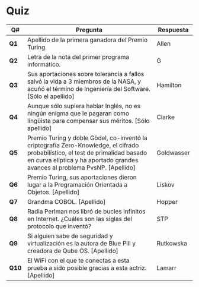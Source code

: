 # Quiz

Q#| Pregunta | Respuesta
--- | --- | ---
**Q1**|Apellido de la primera ganadora del Premio Turing. |Allen
**Q2**|Letra de la nota del primer programa informático. |G
**Q3**|Sus aportaciones sobre tolerancia a fallos salvó la vida a 3 miembros de la NASA, y acuñó el término de Ingeniería del Software. [Sólo el apellido] |Hamilton
**Q4**|Aunque sólo supiera hablar Inglés, no es ningún enigma que le pagaran como lingüista para compensar sus méritos. [Sólo apellido]|Clarke
**Q5**|Premio Turing y doble Gödel, co-inventó la criptografía Zero-Knowledge, el cifrado probabilístico, el test de primalidad basado en curva elíptica y ha aportado grandes avances al problema PvsNP. [Apellido]|Goldwasser
**Q6**|Premio Turing, sus aportaciones dieron lugar a la Programación Orientada a Objetos. [Apellido]|Liskov
**Q7**|Grandma COBOL. [Apellido]|Hopper
**Q8**|Radia Perlman nos libró de bucles infinitos en Internet. ¿Cuáles son las siglas del protocolo que inventó?|STP
**Q9**|Si alguien sabe de seguridad y virtualización es la autora de Blue Pill y creadora de Qube OS. [Apellido]|Rutkowska
**Q10**|El WiFi con el que te conectas a esta prueba a sido posible gracias a esta actriz. [Apellido]|Lamarr
